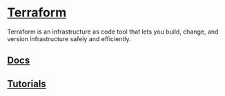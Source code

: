 # [Terraform](https://developer.hashicorp.com/terraform)

Terraform is an infrastructure as code tool that lets you build,
change, and version infrastructure safely and efficiently.

## [Docs](docs.md)

## [Tutorials](tutorials.md)
